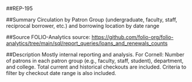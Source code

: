 ##REP-195

##Summary 
Circulation by Patron Group (undergraduate, faculty, staff, reciprocal borrower, etc.) and borrowing location by date range

##Source
FOLIO-Analytics source: https://github.com/folio-org/folio-analytics/tree/main/sql/report_queries/loans_and_renewals_counts

##Description
Mostly internal reporting and analysis.
For Cornell: Number of patrons in each patron group (e.g., faculty, staff, student), department, and college. Total current and historical checkouts are included. Criteria to filter by checkout date range is also included.

